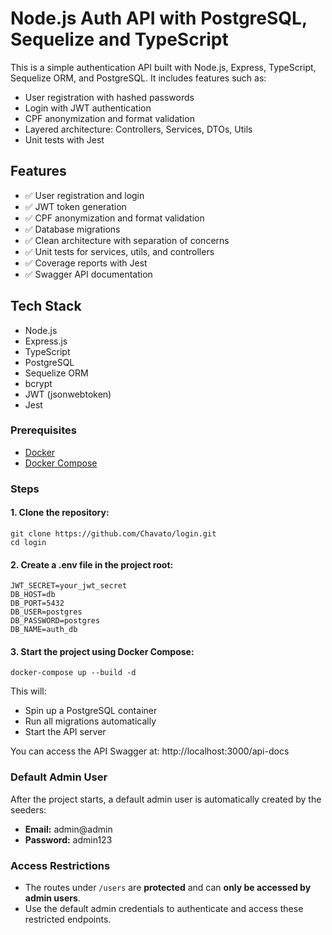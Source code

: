 # Node.js Auth API with PostgreSQL, Sequelize and TypeScript

This is a simple authentication API built with Node.js, Express, TypeScript, Sequelize ORM, and PostgreSQL. It includes features such as:

- User registration with hashed passwords
- Login with JWT authentication
- CPF anonymization and format validation
- Layered architecture: Controllers, Services, DTOs, Utils
- Unit tests with Jest

## Features

- ✅ User registration and login
- ✅ JWT token generation
- ✅ CPF anonymization and format validation
- ✅ Database migrations
- ✅ Clean architecture with separation of concerns
- ✅ Unit tests for services, utils, and controllers
- ✅ Coverage reports with Jest
- ✅ Swagger API documentation

## Tech Stack

- Node.js
- Express.js
- TypeScript
- PostgreSQL
- Sequelize ORM
- bcrypt
- JWT (jsonwebtoken)
- Jest

### Prerequisites

- [Docker](https://www.docker.com/)
- [Docker Compose](https://docs.docker.com/compose/)

### Steps

#### 1. Clone the repository:

    git clone https://github.com/Chavato/login.git
    cd login

#### 2. Create a .env file in the project root:

    JWT_SECRET=your_jwt_secret
    DB_HOST=db
    DB_PORT=5432
    DB_USER=postgres
    DB_PASSWORD=postgres
    DB_NAME=auth_db

#### 3. Start the project using Docker Compose:

    docker-compose up --build -d

This will:

- Spin up a PostgreSQL container
- Run all migrations automatically
- Start the API server

You can access the API Swagger at: http://localhost:3000/api-docs

### Default Admin User

After the project starts, a default admin user is automatically created by the seeders:

- **Email:** admin@admin
- **Password:** admin123

### Access Restrictions

- The routes under `/users` are **protected** and can **only be accessed by admin users**.
- Use the default admin credentials to authenticate and access these restricted endpoints.
